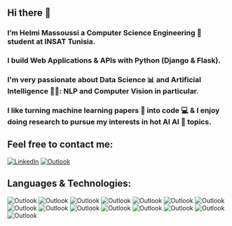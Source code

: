 ## Hi there 👋
### I’m Helmi Massoussi a Computer Science Engineering 💼 student  at INSAT Tunisia. 
### I build Web Applications & APIs with Python (Django & Flask).
### I'm very passionate about Data Science 📊 and Artificial Intelligence 👨‍💻: NLP and Computer Vision in particular.
### I like turning machine learning papers 📝 into code ‍💻 & I enjoy doing research to pursue my interests in hot AI AI 🧠 topics.

## Feel free to contact me: 
[![LinkedIn](https://img.shields.io/badge/LinkedIn-0077B5?style=for-the-badge&logo=linkedin&logoColor=white)](https://www.linkedin.com/in/massoussihelmi/)
[![Outlook](https://img.shields.io/badge/Microsoft_Outlook-0078D4?style=for-the-badge&logo=microsoft-outlook&logoColor=white)](mailto:helmimessoussi@insat.ucarthage.tn)

## Languages & Technologies:
![Outlook](https://img.shields.io/badge/Python-FFD43B?style=for-the-badge&logo=python&logoColor=blue)
![Outlook](https://img.shields.io/badge/Keras-FF0000?style=for-the-badge&logo=keras&logoColor=white)
![Outlook](https://img.shields.io/badge/TensorFlow-FF6F00?style=for-the-badge&logo=tensorflow&logoColor=white)
![Outlook](https://img.shields.io/badge/PyTorch-EE4C2C?style=for-the-badge&logo=pytorch&logoColor=white)
![Outlook](https://img.shields.io/badge/Django-092E20?style=for-the-badge&logo=django&logoColor=green)
![Outlook](https://img.shields.io/badge/Flask-000000?style=for-the-badge&logo=flask&logoColor=white)
![Outlook](https://img.shields.io/badge/Numpy-777BB4?style=for-the-badge&logo=numpy&logoColor=white)
![Outlook](https://img.shields.io/badge/Pandas-2C2D72?style=for-the-badge&logo=pandas&logoColor=white)
![Outlook](https://img.shields.io/badge/scikit_learn-F7931E?style=for-the-badge&logo=scikit-learn&logoColor=white)
![Outlook](https://img.shields.io/badge/Streamlit-FF4B4B?style=for-the-badge&logo=Streamlit&logoColor=white)
![Outlook](https://img.shields.io/badge/HTML5-E34F26?style=for-the-badge&logo=html5&logoColor=white)
![Outlook](https://img.shields.io/badge/CSS3-1572B6?style=for-the-badge&logo=css3&logoColor=white)
![Outlook](https://img.shields.io/badge/JavaScript-323330?style=for-the-badge&logo=javascript&logoColor=F7DF1E)
![Outlook](https://img.shields.io/badge/TypeScript-007ACC?style=for-the-badge&logo=typescript&logoColor=white)
![Outlook](https://img.shields.io/badge/Docker-2CA5E0?style=for-the-badge&logo=docker&logoColor=white)



<!--
**h3lmii/h3lmii** is a ✨ _special_ ✨ repository because its `README.md` (this file) appears on your GitHub profile.

Here are some ideas to get you started:

- 🔭 I’m currently working on ...
- 🌱 I’m currently learning ...
- 👯 I’m looking to collaborate on ...
- 🤔 I’m looking for help with ...
- 💬 Ask me about ...
- 📫 How to reach me: ...
- 😄 Pronouns: ...
- ⚡ Fun fact: ...
-->
